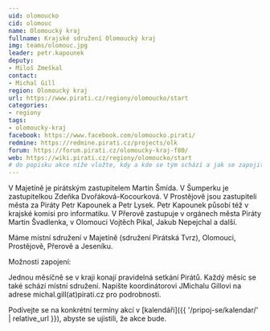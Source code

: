 ```yaml
---
uid: olomoucko
cid: olomouc
name: Olomoucký kraj
fullname: Krajské sdružení Olomoucký kraj
img: teams/olomouc.jpg
leader: petr.kapounek
deputy:
- Miloš Zmeškal
contact:
- Michal Gill
region: Olomoucký kraj
url: https://www.pirati.cz/regiony/olomoucko/start
categories:
- regiony
tags:
- olomoucky-kraj
facebook: https://www.facebook.com/olomoucko.pirati/
redmine: https://redmine.pirati.cz/projects/olk
forum: https://forum.pirati.cz/olomoucky-kraj-f80/
web: https://wiki.pirati.cz/regiony/olomoucko/start
# do popisku akce níže vložte, kdy a kde se tým schází a jak se zapojit
---
```


V Majetíně je pirátským zastupitelem Martin Šmída. V Šumperku je zastupitelkou Zdeňka Dvořáková-Kocourková. V Prostějově jsou zastupiteli města za Piráty Petr Kapounek a Petr Lysek. Petr Kapounek působí též v krajské komisi pro informatiku. V Přerově zastupuje v orgánech města Piráty Martin Švadlenka, v Olomouci Vojtěch Pikal, Jakub Nepejchal a další.

Máme místní sdružení v Majetíně (sdružení Pirátská Tvrz), Olomouci, Prostějově, Přerově a Jeseníku.

Možnosti zapojení:

Jednou měsíčně se v kraji konají pravidelná setkání Pirátů. Každý měsíc se také schází místní sdružení. Napište koordinátorovi JMichalu Gillovi na adrese michal.gill(аt)pirati.cz pro podrobnosti.

Podívejte se na konkrétní termíny akcí v [kalendáři]({{ '/pripoj-se/kalendar/' | relative_url }}),
abyste se ujistili, že akce bude.
